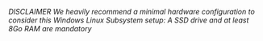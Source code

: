 _DISCLAIMER We heavily recommend a minimal hardware configuration to consider this Windows Linux Subsystem setup: A SSD drive and at least 8Go RAM are mandatory_
